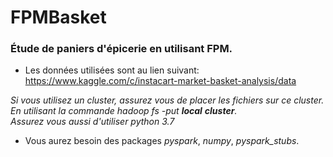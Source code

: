 # FPMBasket
### Étude de paniers d'épicerie en utilisant FPM.

* Les données utilisées sont au lien suivant:<br/>
	https://www.kaggle.com/c/instacart-market-basket-analysis/data

*Si vous utilisez un cluster, assurez vous de placer les fichiers sur ce cluster.<br/>En utilisant la commande hadoop fs -put **local** **cluster**.<br/> Assurez vous aussi d'utiliser python 3.7*

* Vous aurez besoin des packages *pyspark*, *numpy*, *pyspark_stubs*. 
